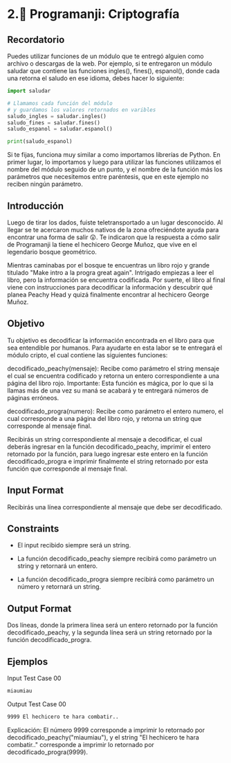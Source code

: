# 2.🤖 Programanji: Criptografía

## Recordatorio

Puedes utilizar funciones de un módulo que te entregó alguien como archivo o descargas de la web. Por ejemplo, si te entregaron un módulo saludar que contiene las funciones ingles(), fines(), espanol(), donde cada una retorna el saludo en ese idioma, debes hacer lo siguiente:

```python
import saludar

# Llamamos cada función del módulo
# y guardamos los valores retornados en varibles
saludo_ingles = saludar.ingles()
saludo_fines = saludar.fines()
saludo_espanol = saludar.espanol()

print(saludo_espanol)
```

Si te fijas, funciona muy similar a como importamos librerías de Python. En primer lugar, lo importamos y luego para utilizar las funciones utilizamos el nombre del módulo seguido de un punto, y el nombre de la función más los parámetros que necesitemos entre paréntesis, que en este ejemplo no reciben ningún parámetro.

## Introducción

Luego de tirar los dados, fuiste teletransportado a un lugar desconocido. Al llegar se te acercaron muchos nativos de la zona ofreciéndote ayuda para encontrar una forma de salir 😲. Te indicaron que la respuesta a cómo salir de Programanji la tiene el hechicero George Muñoz, que vive en el legendario bosque geométrico.

Mientras caminabas por el bosque te encuentras un libro rojo y grande titulado "Make intro a la progra great again". Intrigado empiezas a leer el libro, pero la información se encuentra codificada. Por suerte, el libro al final viene con instrucciones para decodificar la información y descubrir qué planea Peachy Head y quizá finalmente encontrar al hechicero George Muñoz.

## Objetivo

Tu objetivo es decodificar la información encontrada en el libro para que sea entendible por humanos. Para ayudarte en esta labor se te entregará el módulo cripto, el cual contiene las siguientes funciones:

decodificado_peachy(mensaje): Recibe como parámetro el string mensaje el cual se encuentra codificado y retorna un entero correspondiente a una página del libro rojo. Importante: Esta función es mágica, por lo que si la llamas más de una vez su maná se acabará y te entregará números de páginas erróneos.

decodificado_progra(numero): Recibe como parámetro el entero numero, el cual corresponde a una página del libro rojo, y retorna un string que corresponde al mensaje final.

Recibirás un string correspondiente al mensaje a decodificar, el cual deberás ingresar en la función decodificado_peachy, imprimir el entero retornado por la función, para luego ingresar este entero en la función decodificado_progra e imprimir finalmente el string retornado por esta función que corresponde al mensaje final.

## Input Format

Recibirás una línea correspondiente al mensaje que debe ser decodificado.

## Constraints

- El input recibido siempre será un string.

- La función decodificado_peachy siempre recibirá como parámetro un string y retornará un entero.

- La función decodificado_progra siempre recibirá como parámetro un número y retornará un string.

## Output Format

Dos líneas, donde la primera línea será un entero retornado por la función decodificado_peachy, y la segunda línea será un string retornado por la función decodificado_progra.

## Ejemplos

Input Test Case 00

```html
miaumiau
```

Output Test Case 00

```html
9999 El hechicero te hara combatir..
```

Explicación: El número 9999 corresponde a imprimir lo retornado por decodificado_peachy("miaumiau"), y el string "El hechicero te hara combatir.." corresponde a imprimir lo retornado por decodificado_progra(9999).
